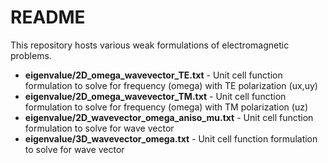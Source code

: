 # README #

This repository hosts various weak formulations of electromagnetic problems.

* **eigenvalue/2D_omega_wavevector_TE.txt**	- Unit cell function formulation to solve for frequency (omega) with TE polarization (ux,uy)
* **eigenvalue/2D_omega_wavevector_TM.txt** - Unit cell function formulation to solve for frequency (omega) with TM polarization (uz)
* **eigenvalue/2D_wavevector_omega_aniso_mu.txt** - Unit cell function formulation to solve for wave vector
* **eigenvalue/3D_wavevector_omega.txt** - Unit cell function formulation to solve for wave vector
